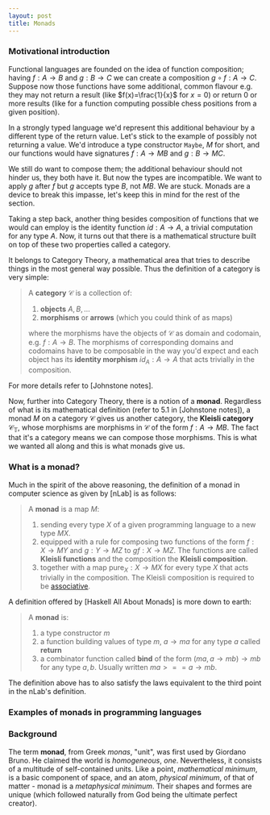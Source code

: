```yaml
---
layout: post
title: Monads
---
```


### Motivational introduction
Functional languages are founded on the idea of function 
composition; having $f: A \longrightarrow B$ and 
$g: B \longrightarrow C$ we can create a composition
$g \circ f: A \longrightarrow C$.
Suppose now those functions have some additional, common
flavour e.g. they may not return a result (like $f(x)=\frac{1}{x}$ for $x=0$) or return 0 or more results (like for a function computing possible chess positions from a given position).

In a strongly typed language we'd represent this additional behaviour by
a different type of the return value. Let's stick to the example of 
possibly not returning a value. We'd introduce a type constructor `Maybe`, $M$ for short, and our functions would have signatures $f:A \longrightarrow MB$ and $g:B \longrightarrow MC$.

We still do want to compose them; the additional behaviour should not hinder us, they both have it. But now the types are incompatible. We want 
to apply $g$ after $f$ but $g$ accepts type $B$, not $MB$. We are stuck. Monads are a device to break this impasse, let's keep this in mind for the rest of the section.

Taking a step back, another thing besides composition of functions that we would can employ is the identity function $id: A \longrightarrow A$, a trivial computation for any type $A$. Now, it turns out that there is a mathematical structure built on top of these two properties called a category.

It belongs to Category Theory, a mathematical area that tries to describe things in the most general way possible. Thus the definition of a category is very simple: 
> A **category** $\mathcal{C}$ is a collection of: 
> 1. **objects** $A, B, \ldots$
> 2. **morphisms** or **arrows** (which you could think of as maps)
>
> where the morphisms have the objects of $\mathcal{C}$ as domain and codomain, e.g. $f:A \longrightarrow B$. The morphisms of corresponding domains and codomains have to be composable in the way you'd expect and each object has its **identity morphism** $id_A:A \longrightarrow A$ that acts trivially in the composition. 

For more details refer to [Johnstone notes].

Now, further into Category Theory, there is a notion of a **monad**. Regardless of what is its mathematical definition (refer to 5.1 in [Johnstone notes]), a monad $M$ on a category $\mathcal{C}$ gives us another category, the **Kleisli category** $\mathcal{C}_\mathbb{T}$, whose morphisms are morphisms in $\mathcal{C}$ of the form $f:A\longrightarrow MB$. The fact that it's a category means we can compose those morphisms. This is what we wanted all along and this is what monads give us.

### What is a monad?

Much in the spirit of the above reasoning, the definition of a monad in
computer science as given by [nLab] is as follows:
> A **monad** is a map $M$:
> 1. sending every type $X$ of a given programming language to a new type
$MX$.
> 2. equipped with a rule for composing two functions of the form
$f: X \longrightarrow MY$ and 
$g: Y \longrightarrow MZ$ to $gf: X\longrightarrow MZ$.
The functions are called **Kleisli functions** and the composition the **Kleisli composition**.
> 3. together with a map $\mathrm{pure}_X: X\longrightarrow MX$
for every type $X$ that acts trivially in the composition.
The Kleisli composition is required to be [associative](https://en.wikipedia.org/wiki/Associative_property).

A definition offered by [Haskell All About Monads] is more down to earth:
> A **monad** is:
> 1. a type constructor $m$
> 2. a function building values of type $m$, $a \longrightarrow ma$ for any type $a$ called **return**
> 3. a combinator function called **bind** of the form $(ma, a \longrightarrow mb)\longrightarrow mb$ for any type $a, b$. Usually written $ma >== a \longrightarrow mb$.

The definition above has to also satisfy the laws equivalent to the third point in the nLab's definition.


### Examples of monads in programming languages

### Background
The term **monad**, from Greek *monas*, "unit", was first used by Giordano Bruno.
He claimed the world is *homogeneous*, *one*. Nevertheless, it consists of a multitude
of self-contained units. Like a point, *mathematical minimum*, is a basic component of space,
and an atom, *physical minimum*, of that of matter - monad is a *metaphysical minimum*. Their
shapes and formes are unique (which followed naturally from God being the ultimate perfect
creator).


